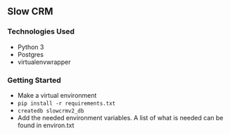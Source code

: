 ## Slow CRM 

### Technologies Used

- Python 3
- Postgres
- virtualenvwrapper

### Getting Started

- Make a virtual environment
- `pip install -r requirements.txt`
- `createdb slowcrmv2_db`
- Add the needed environment variables. A list of what is needed can be found in environ.txt
